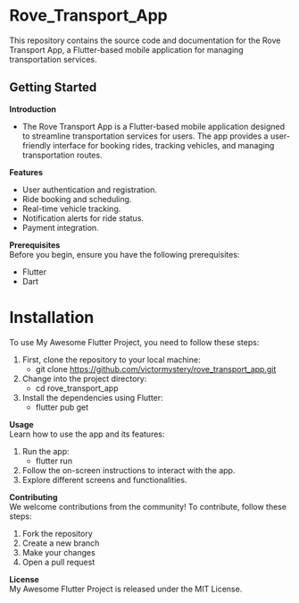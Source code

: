 # Rove_Transport_App

This repository contains the source code and documentation for the Rove Transport App, a Flutter-based mobile application for managing transportation services.

## Getting Started

**Introduction** 
- The Rove Transport App is a Flutter-based mobile application designed to streamline transportation services for users. The app provides a user-friendly interface for booking rides, tracking vehicles, and managing transportation routes.

**Features**
- User authentication and registration.
- Ride booking and scheduling.
- Real-time vehicle tracking.
- Notification alerts for ride status.
- Payment integration.

**Prerequisites**<br>
Before you begin, ensure you have the following prerequisites:

- Flutter
- Dart

# Installation
To use My Awesome Flutter Project, you need to follow these steps:

1. First, clone the repository to your local machine:
    - git clone https://github.com/victormystery/rove_transport_app.git
2. Change into the project directory:
    - cd rove_transport_app
3. Install the dependencies using Flutter:
    - flutter pub get

**Usage**<br>
Learn how to use the app and its features:
1. Run the app:
    - flutter run
2. Follow the on-screen instructions to interact with the app.
3. Explore different screens and functionalities.    

**Contributing**<br>
We welcome contributions from the community! To contribute, follow these steps:
1. Fork the repository
2. Create a new branch
3. Make your changes
4. Open a pull request

**License**<br>
My Awesome Flutter Project is released under the MIT License.
